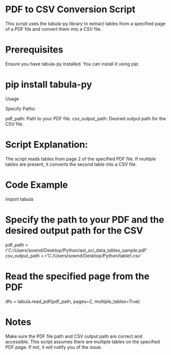 # PDF to CSV Conversion Script

This script uses the tabula-py library to extract tables from a specified page of a PDF file and convert them into a CSV file.

# Prerequisites
Ensure you have tabula-py installed. You can install it using pip:

# pip install tabula-py

Usage

Specify Paths:

pdf_path: Path to your PDF file.
csv_output_path: Desired output path for the CSV file.

# Script Explanation:

The script reads tables from page 2 of the specified PDF file.
If multiple tables are present, it converts the second table into a CSV file.

# Code Example

import tabula

# Specify the path to your PDF and the desired output path for the CSV
pdf_path = r'C:/Users/sownd/Desktop/Python/ast_sci_data_tables_sample.pdf'
csv_output_path = r'C:/Users/sownd/Desktop/Python/table1.csv'

# Read the specified page from the PDF
dfs = tabula.read_pdf(pdf_path, pages=2, multiple_tables=True)

# Notes
Make sure the PDF file path and CSV output path are correct and accessible.
This script assumes there are multiple tables on the specified PDF page. If not, it will notify you of the issue.
